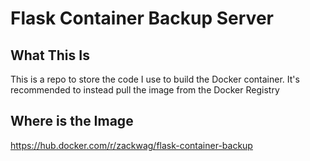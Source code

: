# Flask Container Backup Server

## What This Is

This is a repo to store the code I use to build the Docker container. It's recommended to instead pull the image from the Docker Registry

## Where is the Image

<https://hub.docker.com/r/zackwag/flask-container-backup>
